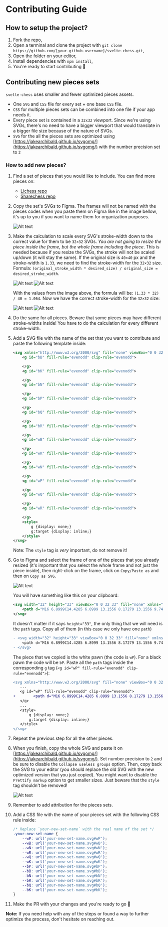 # Contributing Guide

## How to setup the project?
1. Fork the repo,
2. Open a terminal and clone the project with `git clone https://github.com/[your-github-username]/svelte-chess.git`,
3. Open the folder on your editor,
4. Install dependencies with `npm install`,
5. You're ready to start contributing 🎉

## Contributing new pieces sets

`svelte-chess` uses smaller and fewer optimized pieces assets.

- One `SVG` and `CSS` file for every set + one base `CSS` file.
- `CSS` for multiple pieces sets can be combined into one file if your app needs it.
- Every piece set is contained in a `32x32` viewport. Since we're using SVGs, there's no need to have a bigger viewport that would translate in a bigger file size because of the nature of SVGs.
- `SVG` for the all the pieces sets are optimized using [https://jakearchibald.github.io/svgomg/](https://jakearchibald.github.io/svgomg/) with the number precision set to `2`

### How to add new pieces?

1. Find a set of pieces that you would like to include. You can find more pieces on:
    - [Lichess repo](https://github.com/lichess-org/lila/tree/master/public/piece)
    - [Sharechess repo](https://github.com/sharechess/sharechess/tree/main/public/pieces)

2. Copy the set's SVGs to Figma. The frames will not be named with the pieces codes when you paste them on Figma like in the image bellow, it's up to you if you want to name them for organization purposes.

    ![Alt text](static/screenshot-1.png)

3. Make the calculation to scale every SVG's stroke-width down to the correct value for them to be `32×32` SVGs. *You are not going to resize the piece inside the frame, but the whole frame including the piece*. This is needed because if you resize the SVGs, the stroke will not be scaled up/down (it will stay the same). If the original size is `40×40` px and the stroke-width is `1.33`, we need to find the stroke-width for the `32×32` size. Formula: `(original_stroke_width * desired_size) / original_size = desired_stroke_width`.

    ![Alt text](static/screenshot-2.png) ![Alt text](static/screenshot-3.png)

    With the values from the image above, the formula will be: `(1.33 * 32) / 40 = 1.064`. Now we have the correct stroke-width for the `32×32` size:

    ![Alt text](static/screenshot-4.png) ![Alt text](static/screenshot-5.png)

4. Do the same for all pieces. Beware that some pieces may have different stroke-widths inside! You have to do the calculation for every different stroke-width.

5. Add a SVG file with the name of the set that you want to contribute and paste the following template inside:

    ```svg
    <svg xmlns="http://www.w3.org/2000/svg" fill="none" viewBox="0 0 32 32">
        <g id="bB" fill-rule="evenodd" clip-rule="evenodd">

        </g>
        <g id="bK" fill-rule="evenodd" clip-rule="evenodd">

        </g>
        <g id="bN" fill-rule="evenodd" clip-rule="evenodd">

        </g>
        <g id="bP" fill-rule="evenodd" clip-rule="evenodd">

        </g>
        <g id="bQ" fill-rule="evenodd" clip-rule="evenodd">

        </g>
        <g id="bR" fill-rule="evenodd" clip-rule="evenodd">

        </g>
        <g id="wB" fill-rule="evenodd" clip-rule="evenodd">

        </g>
        <g id="wK" fill-rule="evenodd" clip-rule="evenodd">

        </g>
        <g id="wN" fill-rule="evenodd" clip-rule="evenodd">

        </g>
        <g id="wP" fill-rule="evenodd" clip-rule="evenodd">

        </g>
        <g id="wQ" fill-rule="evenodd" clip-rule="evenodd">

        </g>
        <g id="wR" fill-rule="evenodd" clip-rule="evenodd">

        </g>
        <style>
            g {display: none;}
            g:target {display: inline;}
        </style>
    </svg>
    ```
    Note: The `style` tag is *very* important, do not remove it!

6. Go to Figma and select the frame of one of the pieces that you already resized (it's important that you select the whole frame and not just the piece inside), then right-click on the frame, click on `Copy/Paste as` and then on `Copy as SVG`.

    ![Alt text](static/screenshot-6.png)

    You will have something like this on your clipboard:
    ```svg
    <svg width="32" height="33" viewBox="0 0 32 33" fill="none" xmlns="http://www.w3.org/2000/svg">
        <path d="M16 6.8999C14.4285 6.8999 13.1556 8.17279 13.1556 9.74435C13.1556 10.3772 13.3618 10.9603 13.7103 11.4368C12.3236 12.2332 11.3778 13.7195 11.3778 15.4332C11.3778 16.8768 12.0463 18.1639 13.0916 19.0101C10.9583 19.7639 7.82227 22.9568 7.82227 28.5888H24.1778C24.1778 22.9568 21.0418 19.7639 18.9085 19.0101C19.9538 18.1639 20.6223 16.8768 20.6223 15.4332C20.6223 13.7195 19.6765 12.2332 18.2898 11.4368C18.6383 10.9603 18.8445 10.3772 18.8445 9.74435C18.8445 8.17279 17.5716 6.8999 16 6.8999Z" fill="white" stroke="black" stroke-width="1.06" stroke-linecap="round"/>
    </svg>
    ```

    It doesn't matter if it says `height="33"`, the only thing that we will need is the `path` tags. Copy all of them (in this case we only have one `path`)

    ```diff
    - <svg width="32" height="33" viewBox="0 0 32 33" fill="none" xmlns="http://www.w3.org/2000/svg">
        <path d="M16 6.8999C14.4285 6.8999 13.1556 8.17279 13.1556 9.74435C13.1556 10.3772 13.3618 10.9603 13.7103 11.4368C12.3236 12.2332 11.3778 13.7195 11.3778 15.4332C11.3778 16.8768 12.0463 18.1639 13.0916 19.0101C10.9583 19.7639 7.82227 22.9568 7.82227 28.5888H24.1778C24.1778 22.9568 21.0418 19.7639 18.9085 19.0101C19.9538 18.1639 20.6223 16.8768 20.6223 15.4332C20.6223 13.7195 19.6765 12.2332 18.2898 11.4368C18.6383 10.9603 18.8445 10.3772 18.8445 9.74435C18.8445 8.17279 17.5716 6.8999 16 6.8999Z" fill="white" stroke="black" stroke-width="1.06" stroke-linecap="round"/>
    - </svg>
    ```

    The piece that we copied is the white pawn (the code is `wP`). For a black pawn the code will be `bP`. Paste all the `path` tags inside the corresponding `g` tag (`<g id="wP" fill-rule="evenodd" clip-rule="evenodd">`):

     ```diff
    <svg xmlns="http://www.w3.org/2000/svg" fill="none" viewBox="0 0 32 32">
        ...
        <g id="wP" fill-rule="evenodd" clip-rule="evenodd">
    +        <path d="M16 6.8999C14.4285 6.8999 13.1556 8.17279 13.1556 9.74435C13.1556 10.3772 13.3618 10.9603 13.7103 11.4368C12.3236 12.2332 11.3778 13.7195 11.3778 15.4332C11.3778 16.8768 12.0463 18.1639 13.0916 19.0101C10.9583 19.7639 7.82227 22.9568 7.82227 28.5888H24.1778C24.1778 22.9568 21.0418 19.7639 18.9085 19.0101C19.9538 18.1639 20.6223 16.8768 20.6223 15.4332C20.6223 13.7195 19.6765 12.2332 18.2898 11.4368C18.6383 10.9603 18.8445 10.3772 18.8445 9.74435C18.8445 8.17279 17.5716 6.8999 16 6.8999Z" fill="white" stroke="black" stroke-width="1.06" stroke-linecap="round"/>
        </g>
        ...
        <style>
            g {display: none;}
            g:target {display: inline;}
        </style>
    </svg>
    ```

7. Repeat the previous step for all the other pieces.

8. When you finish, copy the whole SVG and paste it on [https://jakearchibald.github.io/svgomg/](https://jakearchibald.github.io/svgomg/). Set number precision to `2` and be sure to disable the `Collapse useless groups` option. Then, copy back the SVG to your editor (you should replace the old SVG with the new optimized version that you just copied). You might want to disable the `Prettify markup` option to get smaller sizes. Just beware that the `style` tag shouldn't be removed!

    ![Alt text](static/screenshot-7.png)

9. Remember to add attribution for the pieces sets.

10. Add a CSS file with the name of your pieces set with the following CSS rule inside: 
    ```css
    /* Replace `your-new-set-name` with the real name of the set */
    .your-new-set-name {
        --wP: url('your-new-set-name.svg#wP');
        --wB: url('your-new-set-name.svg#wB');
        --wN: url('your-new-set-name.svg#wN');
        --wR: url('your-new-set-name.svg#wR');
        --wQ: url('your-new-set-name.svg#wQ');
        --wK: url('your-new-set-name.svg#wK');
        --bP: url('your-new-set-name.svg#bP');
        --bB: url('your-new-set-name.svg#bB');
        --bN: url('your-new-set-name.svg#bN');
        --bR: url('your-new-set-name.svg#bR');
        --bQ: url('your-new-set-name.svg#bQ');
        --bK: url('your-new-set-name.svg#bK');
    }
    ```

11. Make the PR with your changes and you're ready to go 🎉

**Note:** If you need help with any of the steps or found a way to further optimize the process, don't hesitate on reaching out.